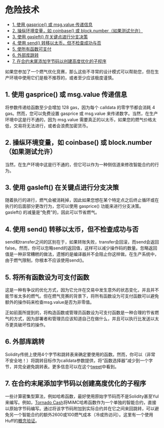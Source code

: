 # 危险技术

- [1. 使用 gasprice() 或 msg.value 传递信息](#1-use-gasprice-or-msgvalue-to-pass-information)
- [2. 操纵环境变量，如 coinbase() 或 block.number（如果测试允许）](#2-manipulate-environment-variables-like-coinbase-or-blocknumber-if-the-tests-allow-it)
- [3. 使用 gasleft() 在关键点进行分支决策](#3-use-gasleft-to-branch-decisions-at-key-points)
- [4. 使用 send() 转移以太币，但不检查成功与否](#4-use-send-to-move-ether-but-dont-check-for-success)
- [5. 使所有函数可支付](#5-make-all-functions-payable)
- [6. 外部库跳转](#6-external-library-jumping)
- [7. 在合约末尾添加字节码以创建高度优化的子程序](#7-append-bytecode-to-the-end-of-the-contract-to-create-a-highly-optimized-subroutine)

如果您参加了一个燃气优化竞赛，那么这些不寻常的设计模式可以帮助您，但在生产环境中使用它们是极不推荐的，或者至少应该极度谨慎。

## 1. 使用 gasprice() 或 msg.value 传递信息

将参数传递给函数至少会增加 128 gas，因为每个 calldata 的零字节都会消耗 4 gas。然而，您可以免费设置 gasprice 或 msg.value 来传递数字。当然，在生产环境中这是行不通的，因为 msg.value 需要真正的以太币，如果您的燃气价格太低，交易将无法进行，或者会浪费加密货币。

## 2. 操纵环境变量，如 coinbase() 或 block.number（如果测试允许）

当然，在生产环境中这是行不通的，但它可以作为一种侧信道来修改智能合约的行为。

## 3. 使用 gasleft() 在关键点进行分支决策

随着执行的进行，燃气会被消耗掉，因此如果您想在某个特定点之后终止循环或在执行的后面部分更改行为，您可以使用 gasprice() 功能来进行分支决策。gasleft() 的减量是“免费”的，因此可以节省燃气。

## 4. 使用 send() 转移以太币，但不检查成功与否

send和transfer之间的区别在于，如果转账失败，transfer会回滚，而send会返回false。然而，你可以忽略send的返回值，这样可以减少操作码的数量。忽略返回值是一种非常糟糕的做法，遗憾的是编译器并不会阻止你这样做。在生产系统中，由于燃气限制，你根本不应该使用send()。

## 5. 将所有函数设为可支付函数

这是一种有争议的优化方式，因为它允许在交易中发生意外的状态变化，并且并不能节省太多的燃气。但在燃气竞赛的背景下，将所有函数设为可支付函数可以避免额外的操作码来检查msg.value是否为非零值。

正如前面所提到的，将构造函数或管理员函数设为可支付函数是一种合理的节省燃气的方式，因为部署者和管理员应该知道自己在做什么，并且可以执行比发送以太币更具破坏性的操作。

## 6. 外部库跳转

Solidity传统上使用4个字节和跳转表来确定要使用的函数。然而，你可以（非常不安全地！）将跳转目标作为calldata参数提供，将“函数选择器”减少到一个字节，并完全避免跳转表。更多信息可以在这个[tweet](https://twitter.com/AmadiMichaels/status/1697405235948310627)中看到。

## 7. 在合约末尾添加字节码以创建高度优化的子程序

一些计算密集型算法，例如哈希函数，最好使用原始字节码而不是Solidity甚至Yul来编写。例如，[Tornado Cash](https://www.rareskills.io/post/how-does-tornado-cash-work)将MiMC哈希函数作为一个单独的智能合约，直接以原始字节码编写。通过将该字节码附加到实际合约并在它之间来回跳转，可以避免另一个智能合约的额外2600或100燃气成本（冷或热访问）。这里有一个使用Huff的[概念验证](https://twitter.com/AmadiMichaels/status/1696263027920634044)。
